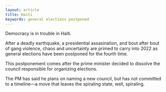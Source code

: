 ```yaml
---
layout: article
title: Haiti
keywords: general elections postponed
---
```


Democracy is in trouble in Haiti.

After a deadly earthquake, a presidential assasination, and bout after bout of gang violence, chaos and uncertainty are primed to carry into 2022 as general elections have been postponed for the fourth time.

This postponement comes after the prime minister decided to dissolve the council responsible for organizing elections.

The PM has said he plans on naming a new council, but has not committed to a timeline––a move that leaves the spiraling state, well, spiraling.
